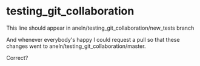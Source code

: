 # testing_git_collaboration

This line should appear in aneln/testing_git_collaboration/new_tests branch

And whenever everybody's happy I could request a pull so that these changes went to aneln/testing_git_collaboration/master.

Correct?
